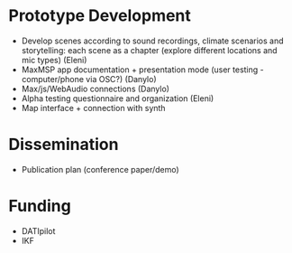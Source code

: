 # Prototype Development

- Develop scenes according to sound recordings, climate scenarios and storytelling: each scene as a chapter (explore different locations and mic types) (Eleni)
- MaxMSP app documentation + presentation mode (user testing - computer/phone via OSC?) (Danylo)
- Max/js/WebAudio connections (Danylo)
- Alpha testing questionnaire and organization (Eleni)
- Map interface + connection with synth

# Dissemination

- Publication plan (conference paper/demo)

# Funding
- DATIpilot
- IKF 
